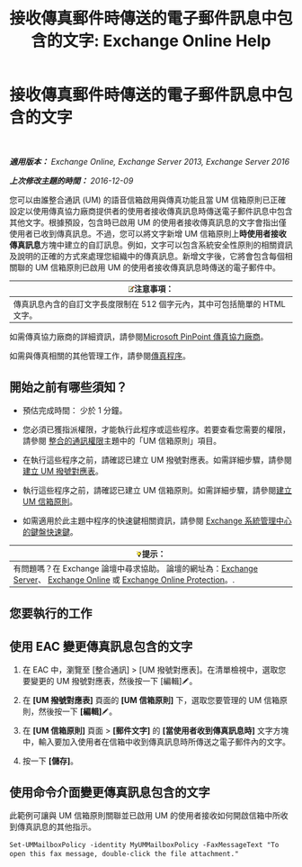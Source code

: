 ﻿---
title: '接收傳真郵件時傳送的電子郵件訊息中包含的文字: Exchange Online Help'
TOCTitle: 接收傳真郵件時傳送的電子郵件訊息中包含的文字
ms:assetid: 48244e58-b7d6-4f0e-bbae-d22bf0fc11ff
ms:mtpsurl: https://technet.microsoft.com/zh-tw/library/Bb201684(v=EXCHG.150)
ms:contentKeyID: 51409185
ms.date: 05/23/2018
mtps_version: v=EXCHG.150
ms.translationtype: MT
---

# 接收傳真郵件時傳送的電子郵件訊息中包含的文字

 

_**適用版本：** Exchange Online, Exchange Server 2013, Exchange Server 2016_

_**上次修改主題的時間：** 2016-12-09_

您可以由誰整合通訊 (UM) 的語音信箱啟用與傳真功能且當 UM 信箱原則已正確設定以使用傳真協力廠商提供者的使用者接收傳真訊息時傳送電子郵件訊息中包含其他文字。根據預設，包含時已啟用 UM 的使用者接收傳真訊息的文字會指出僅使用者已收到傳真訊息。不過，您可以將文字新增 UM 信箱原則上**時使用者接收傳真訊息**方塊中建立的自訂訊息。例如，文字可以包含系統安全性原則的相關資訊及說明的正確的方式來處理您組織中的傳真訊息。新增文字後，它將會包含每個相關聯的 UM 信箱原則已啟用 UM 的使用者接收傳真訊息時傳送的電子郵件中。

<table>
<thead>
<tr class="header">
<th><img src="images/Bb124558.note(EXCHG.150).gif" title="注意事項" alt="注意事項" />注意事項：</th>
</tr>
</thead>
<tbody>
<tr class="odd">
<td>傳真訊息內含的自訂文字長度限制在 512 個字元內，其中可包括簡單的 HTML 文字。</td>
</tr>
</tbody>
</table>


如需傳真協力廠商的詳細資訊，請參閱[Microsoft PinPoint 傳真協力廠商](https://go.microsoft.com/fwlink/?linkid=190238)。

如需與傳真相關的其他管理工作，請參閱[傳真程序](faxing-procedures-exchange-2013-help.md)。

## 開始之前有哪些須知？

  - 預估完成時間： 少於 1 分鐘。

  - 您必須已獲指派權限，才能執行此程序或這些程序。若要查看您需要的權限，請參閱 [整合的通訊權限](unified-messaging-permissions-exchange-2013-help.md)主題中的「UM 信箱原則」項目。

  - 在執行這些程序之前，請確認已建立 UM 撥號對應表。如需詳細步驟，請參閱[建立 UM 撥號對應表](create-a-um-dial-plan-exchange-2013-help.md)。

  - 執行這些程序之前，請確認已建立 UM 信箱原則。如需詳細步驟，請參閱[建立 UM 信箱原則](create-a-um-mailbox-policy-exchange-2013-help.md)。

  - 如需適用於此主題中程序的快速鍵相關資訊，請參閱 [Exchange 系統管理中心的鍵盤快速鍵](keyboard-shortcuts-in-the-exchange-admin-center-exchange-online-protection-help.md)。

<table>
<thead>
<tr class="header">
<th><img src="images/Bb124558.tip(EXCHG.150).gif" title="提示" alt="提示" />提示：</th>
</tr>
</thead>
<tbody>
<tr class="odd">
<td>有問題嗎？在 Exchange 論壇中尋求協助。 論壇的網址為：<a href="https://go.microsoft.com/fwlink/p/?linkid=60612">Exchange Server</a>、 <a href="https://go.microsoft.com/fwlink/p/?linkid=267542">Exchange Online</a> 或 <a href="https://go.microsoft.com/fwlink/p/?linkid=285351">Exchange Online Protection</a>。.</td>
</tr>
</tbody>
</table>


## 您要執行的工作

## 使用 EAC 變更傳真訊息包含的文字

1.  在 EAC 中，瀏覽至 \[整合通訊\] \> \[UM 撥號對應表\]。在清單檢視中，選取您要變更的 UM 撥號對應表，然後按一下 \[編輯\]![編輯圖示](images/JJ218640.6f53ccb2-1f13-4c02-bea0-30690e6ea71d(EXCHG.150).gif "編輯圖示")。

2.  在 **\[UM 撥號對應表\]** 頁面的 **\[UM 信箱原則\]** 下，選取您要管理的 UM 信箱原則，然後按一下 **\[編輯\]**![編輯圖示](images/JJ218640.6f53ccb2-1f13-4c02-bea0-30690e6ea71d(EXCHG.150).gif "編輯圖示")。

3.  在 **\[UM 信箱原則\]** 頁面 \> **\[郵件文字\]** 的 **\[當使用者收到傳真訊息時\]** 文字方塊中，輸入要加入使用者在信箱中收到傳真訊息時所傳送之電子郵件內的文字。

4.  按一下 **\[儲存\]**。

## 使用命令介面變更傳真訊息包含的文字

此範例可讓與 UM 信箱原則關聯並已啟用 UM 的使用者接收如何開啟信箱中所收到傳真訊息的其他指示。

    Set-UMMailboxPolicy -identity MyUMMailboxPolicy -FaxMessageText "To open this fax message, double-click the file attachment."

